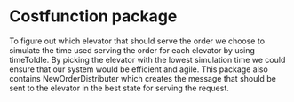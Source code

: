 # Costfunction package

To figure out which elevator that should serve the order we choose to simulate the time used serving the order for each elevator by using timeToIdle. By picking the elevator with the lowest simulation time we could ensure that our system would be efficient and agile. 
This package also contains NewOrderDistributer which creates the message that should be sent to the elevator in the best state for serving the request. 






